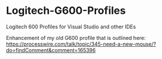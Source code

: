 # Logitech-G600-Profiles
Logitech 600 Profiles for Visual Studio and other IDEs

Enhancement of my old G600 profile that is outlined here: 
https://processwire.com/talk/topic/345-need-a-new-mouse/?do=findComment&comment=165396
